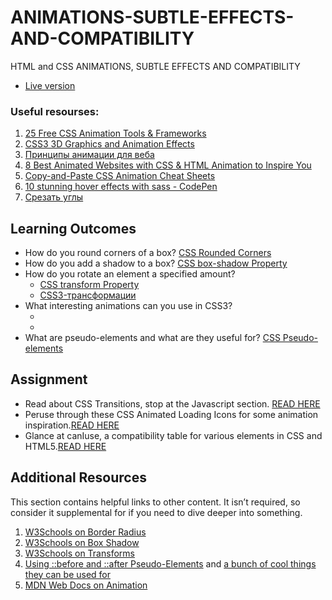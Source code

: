 # ANIMATIONS-SUBTLE-EFFECTS-AND-COMPATIBILITY
HTML and CSS ANIMATIONS, SUBTLE EFFECTS AND COMPATIBILITY
  * [Live version](https://anna-myzukina.github.io/ANIMATIONS-SUBTLE-EFFECTS-AND-COMPATIBILITY/)

### Useful resourses: 
1. [25 Free CSS Animation Tools & Frameworks](https://speckyboy.com/css-animation/)
2. [CSS3 3D Graphics and Animation Effects](https://www.youtube.com/watch?v=sI92lKPJr-E)
3. [Принципы анимации для веба](https://habr.com/ru/company/htmlacademy/blog/255583/)
4. [8 Best Animated Websites with CSS & HTML Animation to Inspire You](https://www.mockplus.com/blog/post/best-animated-websites)
5. [Copy-and-Paste CSS Animation Cheat Sheets](https://1stwebdesigner.com/copy-and-paste-css-animation-cheat-sheets/)
6. [10 stunning hover effects with sass - CodePen
](https://codepen.io/caraujo/pen/LVPzxO)
7. [Срезать углы](http://webdiz.com.ua/figury/kak-srezat-ugly-na-css)
## Learning Outcomes
- How do you round corners of a box? [CSS Rounded Corners](https://www.w3schools.com/css/css3_borders.asp)
- How do you add a shadow to a box? [CSS box-shadow Property](https://www.w3schools.com/cssref/css3_pr_box-shadow.asp)
- How do you rotate an element a specified amount?
  * [CSS transform Property](https://www.w3schools.com/cssref/css3_pr_transform.asp)
  * [CSS3-трансформации](https://html5book.ru/css3-transform/)
- What interesting animations can you use in CSS3?
  * []()
  * []()
- What are pseudo-elements and what are they useful for? [CSS Pseudo-elements](https://www.w3schools.com/css/css_pseudo_elements.asp)
## Assignment
- Read about CSS Transitions, stop at the Javascript section. [READ HERE](https://developer.mozilla.org/en-US/docs/Web/CSS/CSS_Transitions/Using_CSS_transitions)
- Peruse through these CSS Animated Loading Icons for some animation inspiration.[READ HERE](https://tobiasahlin.com/spinkit/)
- Glance at canIuse, a compatibility table for various elements in CSS and HTML5.[READ HERE](https://caniuse.com/)
## Additional Resources
This section contains helpful links to other content. 
It isn’t required, so consider it supplemental for if you need to dive deeper into something.

1. [W3Schools on Border Radius](https://www.w3schools.com/css/css3_borders.asp)
2. [W3Schools on Box Shadow](https://www.w3schools.com/css/css3_shadows.asp)
3. [W3Schools on Transforms](https://www.w3schools.com/css/css3_2dtransforms.asp)
4. [Using ::before and ::after Pseudo-Elements](https://css-tricks.com/almanac/selectors/a/after-and-before/) and [a bunch of cool things they can be used for](https://css-tricks.com/pseudo-element-roundup/)
5. [MDN Web Docs on Animation](https://developer.mozilla.org/en-US/docs/Web/CSS/animation)
